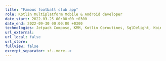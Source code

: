 ```yaml
---
title: "Famous football club app"
role: Kotlin Multiplatform Mobile & Android developer
date_start: 2022-03-25 00:00:00 +0300
date_end: 2022-09-30 00:00:00 +0300
technologies: Jetpack Compose, KMM, Kotlin Coroutines, SqlDelight, Koin, Ktor, Polyglot, Moko-Resources
url_external:
url_local: false
url_store:
fullview: false
excerpt_separator: <!--more-->
---
```

